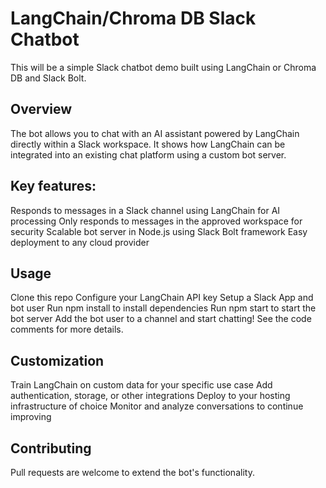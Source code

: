 # LangChain/Chroma DB Slack Chatbot
This will be a simple Slack chatbot demo built using LangChain or Chroma DB and Slack Bolt.

## Overview
The bot allows you to chat with an AI assistant powered by LangChain directly within a Slack workspace. It shows how LangChain can be integrated into an existing chat platform using a custom bot server.

## Key features:

Responds to messages in a Slack channel using LangChain for AI processing
Only responds to messages in the approved workspace for security
Scalable bot server in Node.js using Slack Bolt framework
Easy deployment to any cloud provider

## Usage
Clone this repo
Configure your LangChain API key
Setup a Slack App and bot user
Run npm install to install dependencies
Run npm start to start the bot server
Add the bot user to a channel and start chatting!
See the code comments for more details.

## Customization
Train LangChain on custom data for your specific use case
Add authentication, storage, or other integrations
Deploy to your hosting infrastructure of choice
Monitor and analyze conversations to continue improving

## Contributing
Pull requests are welcome to extend the bot's functionality.
